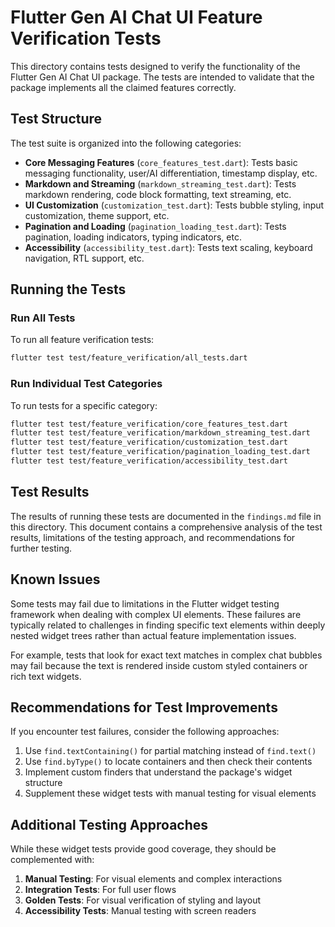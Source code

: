 # Flutter Gen AI Chat UI Feature Verification Tests

This directory contains tests designed to verify the functionality of the Flutter Gen AI Chat UI package. The tests are intended to validate that the package implements all the claimed features correctly.

## Test Structure

The test suite is organized into the following categories:

- **Core Messaging Features** (`core_features_test.dart`): Tests basic messaging functionality, user/AI differentiation, timestamp display, etc.
- **Markdown and Streaming** (`markdown_streaming_test.dart`): Tests markdown rendering, code block formatting, text streaming, etc.
- **UI Customization** (`customization_test.dart`): Tests bubble styling, input customization, theme support, etc.
- **Pagination and Loading** (`pagination_loading_test.dart`): Tests pagination, loading indicators, typing indicators, etc.
- **Accessibility** (`accessibility_test.dart`): Tests text scaling, keyboard navigation, RTL support, etc.

## Running the Tests

### Run All Tests

To run all feature verification tests:

```bash
flutter test test/feature_verification/all_tests.dart
```

### Run Individual Test Categories

To run tests for a specific category:

```bash
flutter test test/feature_verification/core_features_test.dart
flutter test test/feature_verification/markdown_streaming_test.dart
flutter test test/feature_verification/customization_test.dart
flutter test test/feature_verification/pagination_loading_test.dart
flutter test test/feature_verification/accessibility_test.dart
```

## Test Results

The results of running these tests are documented in the `findings.md` file in this directory. This document contains a comprehensive analysis of the test results, limitations of the testing approach, and recommendations for further testing.

## Known Issues

Some tests may fail due to limitations in the Flutter widget testing framework when dealing with complex UI elements. These failures are typically related to challenges in finding specific text elements within deeply nested widget trees rather than actual feature implementation issues.

For example, tests that look for exact text matches in complex chat bubbles may fail because the text is rendered inside custom styled containers or rich text widgets.

## Recommendations for Test Improvements

If you encounter test failures, consider the following approaches:

1. Use `find.textContaining()` for partial matching instead of `find.text()`
2. Use `find.byType()` to locate containers and then check their contents
3. Implement custom finders that understand the package's widget structure
4. Supplement these widget tests with manual testing for visual elements

## Additional Testing Approaches

While these widget tests provide good coverage, they should be complemented with:

1. **Manual Testing**: For visual elements and complex interactions
2. **Integration Tests**: For full user flows
3. **Golden Tests**: For visual verification of styling and layout
4. **Accessibility Tests**: Manual testing with screen readers 